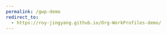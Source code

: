 ```yaml
---
permalink: /gwp-demo
redirect_to:
  - https://roy-jingyang.github.io/Org-WorkProfiles-demo/
---
```

